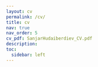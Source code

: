 ```yaml
---
layout: cv
permalink: /cv/
title: cv
nav: true
nav_order: 5
cv_pdf: SanjarHudaiberdiev_CV.pdf
description:
toc:
  sidebar: left
---
```

